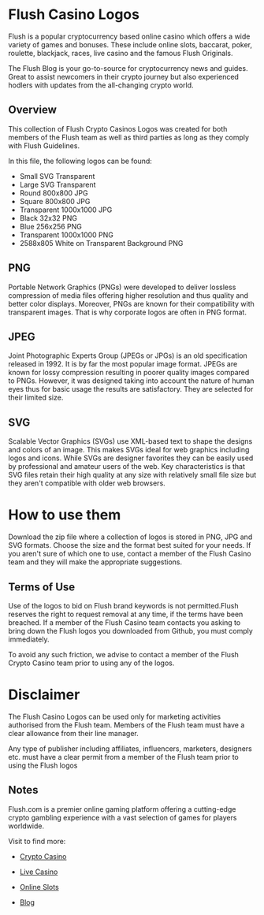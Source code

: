 # Flush Casino Logos
Flush is a popular cryptocurrency based online casino which offers a wide variety of games and bonuses. These include online slots, baccarat, poker, roulette, blackjack, races, live casino and the famous Flush Originals.

The Flush Blog is your go-to-source for cryptocurrency news and guides. Great to assist newcomers in their crypto journey but also experienced hodlers with updates from the all-changing crypto world.

## Overview
This collection of Flush Crypto Casinos Logos was created for both members of the Flush team as well as third parties as long as they comply with Flush Guidelines.

In this file, the following logos can be found:
- Small SVG Transparent
- Large SVG Transparent
- Round 800x800 JPG
- Square 800x800 JPG
- Transparent 1000x1000 JPG
- Black 32x32 PNG
- Blue 256x256 PNG
- Transparent 1000x1000 PNG
- 2588x805 White on Transparent Background PNG

## PNG
Portable Network Graphics (PNGs) were developed to deliver lossless compression of media files offering higher resolution and thus quality and better color displays. Moreover, PNGs are known for their compatibility with transparent images. That is why corporate logos are often in PNG format.

## JPEG
Joint Photographic Experts Group (JPEGs or JPGs) is an old specification released in 1992. It is by far the most popular image format. JPEGs are known for lossy compression resulting in poorer quality images compared to PNGs. However, it was designed taking into account the nature of human eyes thus for basic usage the results are satisfactory. They are selected for their limited size.

## SVG
Scalable Vector Graphics (SVGs) use XML-based text to shape the designs and colors of an image. This makes SVGs ideal for web graphics including logos and icons. While SVGs are designer favorites they can be easily used by professional and amateur users of the web. Key characteristics is that SVG files retain their high quality at any size with relatively small file size but they aren't compatible with older web browsers.

# How to use them
Download the zip file where a collection of logos is stored in PNG, JPG and SVG formats. Choose the size and the format best suited for your needs. If you aren't sure of which one to use, contact a member of the Flush Casino team and they will make the appropriate suggestions.

## Terms of Use
Use of the logos to bid on Flush brand keywords is not permitted.Flush reserves the right to request removal at any time, if the terms have been breached. If a member of the Flush Casino team contacts you asking to bring down the Flush logos you downloaded from Github, you must comply immediately.

To avoid any such friction, we advise to contact a member of the Flush Crypto Casino team prior to using any of the logos.

# Disclaimer
The Flush Casino Logos can be used only for marketing activities authorised from the Flush team. Members of the Flush team must have a clear allowance from their line manager.

Any type of publisher including affiliates, influencers, marketers, designers etc. must have a clear permit from a member of the Flush team prior to using the Flush logos

## Notes
Flush.com is a premier online gaming platform offering a cutting-edge crypto gambling experience with a vast selection of games for players worldwide.

Visit to find more:

-   [Crypto Casino](https://flush.com/livecasino)
    
-   [Live Casino](https://flush.com/livecasino)
    
-   [Online Slots](https://flush.com/slots)
    
-   [Blog](https://flush.com/blog/)
